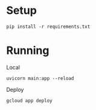 # Setup
`pip install -r requirements.txt`

# Running
Local

`uvicorn main:app --reload`

Deploy

`gcloud app deploy`